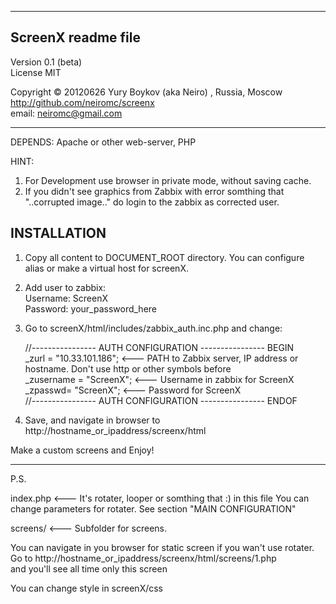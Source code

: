 -------------------------------
ScreenX readme file
-------------------------------


Version 0.1 (beta)<br />
License MIT<br />

Copyright © 20120626 Yury Boykov (aka Neiro) , Russia, Moscow<br />
http://github.com/neiromc/screenx<br />
email: neiromc@gmail.com<br />

----
DEPENDS: Apache or other web-server, PHP

HINT:<br /> 
1. For Development use browser in private mode, without saving cache.<br />
2. If you didn't see graphics from Zabbix with error somthing that "..corrupted image.." do login to the zabbix as corrected user.<br />


INSTALLATION
---------------
1. Copy all content to DOCUMENT_ROOT directory. You can configure alias or make a virtual host for screenX.


2. Add user to zabbix:<br />
Username: ScreenX<br />
Password: your_password_here<br />

3. Go to screenX/html/includes/zabbix_auth.inc.php and change:

      //---------------- AUTH CONFIGURATION ---------------- BEGIN<br />
      _zurl = "10.33.101.186"; 	<--- PATH to Zabbix server, IP address or hostname. Don't use http or other symbols before<br />
      _zusername = "ScreenX";  	<--- Username in zabbix for ScreenX<br />
      _zpasswd= "ScreenX";		<--- Password for ScreenX<br />
      //---------------- AUTH CONFIGURATION ---------------- ENDOF<br />

4. Save, and navigate in browser to http://hostname_or_ipaddress/screenx/html


Make a custom screens and Enjoy! 

----------

P.S.


index.php	<--- It's rotater, looper or somthing that :)
	in this file You can change parameters for rotater. See section "MAIN CONFIGURATION"

screens/	<--- Subfolder for screens.



You can navigate in you browser for static screen if you wan't use rotater.<br>
Go to http://hostname_or_ipaddress/screenx/html/screens/1.php<br>
and you'll see all time only this screen

You can change style in screenX/css<br>
